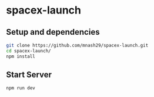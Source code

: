 # spacex-launch

## Setup and dependencies
```sh
git clone https://github.com/mnash29/spacex-launch.git
cd spacex-launch/
npm install
```

## Start Server
```sh
npm run dev
```